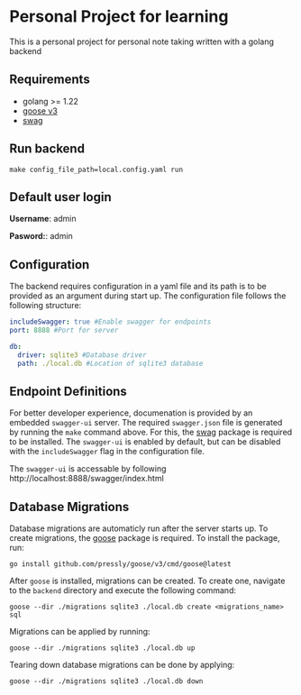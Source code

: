 # Personal Project for learning

This is a personal project for personal note taking written with a golang backend

## Requirements

* golang >= 1.22
* [goose v3](https://github.com/pressly/goose)
* [swag](https://github.com/swaggo/swag)

## Run backend

```shell
make config_file_path=local.config.yaml run
```

## Default user login

**Username**: admin

**Pasword:**: admin

## Configuration

The backend requires configuration in a yaml file and its path is to be provided as an argument during start up. The configuration file follows the following structure:

```yaml
includeSwagger: true #Enable swagger for endpoints
port: 8888 #Port for server

db:
  driver: sqlite3 #Database driver
  path: ./local.db #Location of sqlite3 database
```

## Endpoint Definitions
For better developer experience, documenation is provided by an embedded `swagger-ui` server. The required `swagger.json` file is generated by running the `make` command above. For this, the [swag](https://github.com/swaggo/swag) package is required to be installed. The `swagger-ui` is enabled by default, but can be disabled with the `includeSwagger` flag in the configuration file.

The `swagger-ui` is accessable by following http://localhost:8888/swagger/index.html

## Database Migrations

Database migrations are automaticly run after the server starts up. To create migrations, the [goose](https://github.com/pressly/goose) package is required.
To install the package, run:

```shell
go install github.com/pressly/goose/v3/cmd/goose@latest
```

After `goose` is installed, migrations can be created. To create one, navigate to the `backend` directory and execute the following command:

```shell
goose --dir ./migrations sqlite3 ./local.db create <migrations_name> sql
```

Migrations can be applied by running:

```shell
goose --dir ./migrations sqlite3 ./local.db up
```

Tearing down database migrations can be done by applying:

```shell
goose --dir ./migrations sqlite3 ./local.db down
```
